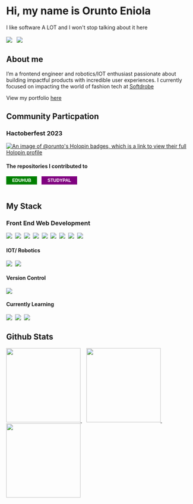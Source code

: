 # Hi, my name is Orunto Eniola
I like software A LOT and I won't stop talking about it here
\
\
[<img src='https://img.shields.io/badge/LinkedIn-0077B5?style=for-the-badge&logo=linkedin&logoColor=white'/>](https://www.linkedin.com/in/eniola-orunto-40b904179/)
&nbsp;
[<img src='https://img.shields.io/badge/dev.to-0A0A0A?style=for-the-badge&logo=devdotto&logoColor=white'/>](https://dev.to/orunto)&nbsp;

## About me
I’m a frontend engineer and robotics/IOT enthusiast passionate about building impactful products with incredible user experiences. I currently focused on impacting the world of fashion tech at [Softdrobe](https://softdrobe.com)

View my portfolio <a href="https://orunto.vercel.app">here</a>

## Community Particpation
### Hactoberfest 2023
[![An image of @orunto's Holopin badges, which is a link to view their full Holopin profile](https://holopin.me/orunto)](https://holopin.io/@orunto)

#### The repositories I contributed to

<a href="https://github.com/devvspaces/EduHub/graphs/contributors"><button style="padding: 4px 16px; font-size: 12px; font-weight: bold; text-transform: uppercase; background-color: green; color: white; border: none; cursor: pointer">EduHub</button></a>
&nbsp;
<a href="https://github.com/devvspaces/studypal/graphs/contributors"><button style="padding: 4px 16px; font-size: 12px; font-weight: bold; text-transform: uppercase; background-color: purple; color: white; border: none; cursor: pointer">Studypal</button></a>
<br>
<br>

## My Stack
### Front End Web Development
<img src='https://img.shields.io/badge/React-20232A?style=for-the-badge&logo=react&logoColor=61DAFB'/>&nbsp;
<img src='https://img.shields.io/badge/next.js-000000?style=for-the-badge&logo=nextdotjs&logoColor=white'/>&nbsp; 
<img src='https://img.shields.io/badge/Tailwind_CSS-38B2AC?style=for-the-badge&logo=tailwind-css&logoColor=white'/>&nbsp; 
<img src='https://img.shields.io/badge/Sass-CC6699?style=for-the-badge&logo=sass&logoColor=white'/>&nbsp; 
<img src='https://img.shields.io/badge/Framer-black?style=for-the-badge&logo=framer&logoColor=blue'/>&nbsp; 
<img src='https://img.shields.io/badge/Vite-B73BFE?style=for-the-badge&logo=vite&logoColor=FFD62E'/>&nbsp; 
<img src='https://img.shields.io/badge/Node.js-339933?style=for-the-badge&logo=nodedotjs&logoColor=white'/>&nbsp; 
<img src='https://img.shields.io/badge/TypeScript-007ACC?style=for-the-badge&logo=typescript&logoColor=white'/>&nbsp; 
<img src='https://img.shields.io/badge/MySQL-005C84?style=for-the-badge&logo=mysql&logoColor=white'/>&nbsp; 

#### IOT/ Robotics
<img src='https://img.shields.io/badge/Arduino-00979D?style=for-the-badge&logo=Arduino&logoColor=white'/>&nbsp; 
<img src='https://img.shields.io/badge/Lua-2C2D72?style=for-the-badge&logo=lua&logoColor=white'/>&nbsp; 

#### Version Control
<img src='https://img.shields.io/badge/GIT-E44C30?style=for-the-badge&logo=git&logoColor=white'/>

#### Currently Learning
<img src='https://img.shields.io/badge/Raspberry%20Pi-A22846?style=for-the-badge&logo=Raspberry%20Pi&logoColor=white'/>&nbsp; 
<img src='https://img.shields.io/badge/Java-ED8B00?style=for-the-badge&logo=java&logoColor=white'/>&nbsp; 
<img src='https://img.shields.io/badge/Vue.js-35495E?style=for-the-badge&logo=vuedotjs&logoColor=4FC08D'/>&nbsp; 

## Github Stats
  <a href="https://github.com/orunto/github-readme-stats">
    <img height=200 src="https://github-readme-stats-gamma-six-67.vercel.app/api?username=orunto&theme=vision-friendly-dark&show_icons=true" />
  </a>&nbsp&nbsp
  <a href="https://git.io/streak-stats">
    <img height=200 src="http://github-readme-streak-stats.herokuapp.com?user=orunto&theme=dark&background=000000" />
  </a>&nbsp&nbsp
  <a href="https://github.com/orunto/github-readme-stats">
    <img height=200 src="https://github-readme-stats-gamma-six-67.vercel.app/api/top-langs/?username=orunto&theme=vision-friendly-dark" />
  </a>








